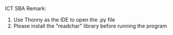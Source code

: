 ICT SBA
Remark:
1. Use Thonny as the IDE to open the .py file
2. Please install the "readchar" library before running the program
